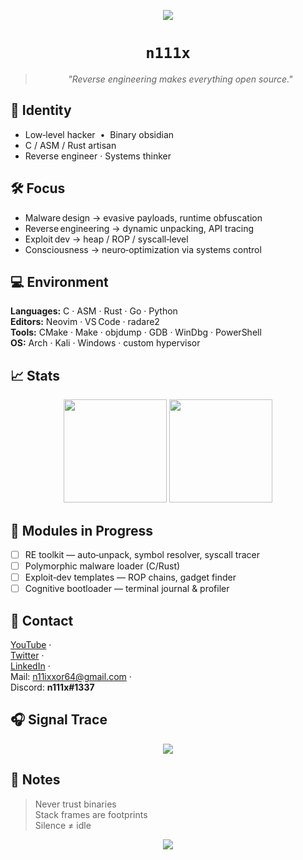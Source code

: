 <!-- ── BANNER ─────────────────────────────────────────────────────────── -->
<p align="center">
  <img src="https://readme-typing-svg.demolab.com?font=Fira+Mono&size=22&pause=1000&color=00FF95&center=true&vCenter=true&width=500&lines=$+ncat+-v+n111x.dev+1337;Connected+to+core;Handshake+complete...;Shell+access+granted" />
</p>

<h1 align="center"><code>n111x</code></h1>
<blockquote align="center"><em>"Reverse engineering makes everything open source."</em></blockquote>

<!-- ── IDENTITY ────────────────────────────────────────────────────────── -->
## 🧠 Identity
- Low‑level hacker &nbsp;•&nbsp; Binary obsidian  
- C / ASM / Rust artisan  
- Reverse engineer · Systems thinker  

<!-- ── FOCUS ───────────────────────────────────────────────────────────── -->
## 🛠 Focus
- Malware design → evasive payloads, runtime obfuscation  
- Reverse engineering → dynamic unpacking, API tracing  
- Exploit dev → heap / ROP / syscall‑level  
- Consciousness → neuro‑optimization via systems control  

<!-- ── ENVIRONMENT ─────────────────────────────────────────────────────── -->
## 💻 Environment
**Languages:** C · ASM · Rust · Go · Python  
**Editors:** Neovim · VS Code · radare2  
**Tools:** CMake · Make · objdump · GDB · WinDbg · PowerShell  
**OS:** Arch · Kali · Windows · custom hypervisor  

<!-- ── STATS ───────────────────────────────────────────────────────────── -->
## 📈 Stats
<p align="center">
  <img src="https://github-readme-stats.vercel.app/api?username=N111X&show_icons=true&theme=dark&hide_border=true&count_private=true&custom_title=~%20code%20signal%20trace" height="165">
  <img src="https://github-readme-stats.vercel.app/api/top-langs/?username=N111X&layout=compact&theme=dark&hide_border=true&langs_count=10" height="165">
</p>

<!-- ── MODULES ─────────────────────────────────────────────────────────── -->
## 🧩 Modules in Progress
- [ ] RE toolkit — auto‑unpack, symbol resolver, syscall tracer  
- [ ] Polymorphic malware loader (C/Rust)  
- [ ] Exploit‑dev templates — ROP chains, gadget finder  
- [ ] Cognitive bootloader — terminal journal & profiler  

<!-- ── CONTACT ─────────────────────────────────────────────────────────── -->
## 📡 Contact
[YouTube](https://www.youtube.com/@NIX-l3v) ·  
[Twitter](https://x.com/N1IX_D) ·  
[LinkedIn](https://www.linkedin.com/in/synixd/) ·  
Mail: <a href="mailto:n11ixxor64@gmail.com">n11ixxor64@gmail.com</a> ·  
Discord: **n111x#1337**

<!-- ── SIGNAL TRACE ────────────────────────────────────────────────────── -->
## 🎧 Signal Trace
<p align="center">
  <a href="https://open.spotify.com/user/31p7gtifiqew6q5kkcn7gzk4owae" target="_blank">
    <img src="https://spotify-recently-played-readme.vercel.app/api?user=31p7gtifiqew6q5kkcn7gzk4owae&count=5&unique=false&width=100%" />
  </a>
</p>

<!-- ── NOTES ───────────────────────────────────────────────────────────── -->
## 🔐 Notes
> Never trust binaries  
> Stack frames are footprints  
> Silence ≠ idle  

<!-- ── FOOTER ──────────────────────────────────────────────────────────── -->
<p align="center">
  <img src="https://capsule-render.vercel.app/api?type=waving&color=0:222222,100:111111&height=90&section=footer&text=n111x&fontColor=00ff99&fontSize=20" />
</p>

